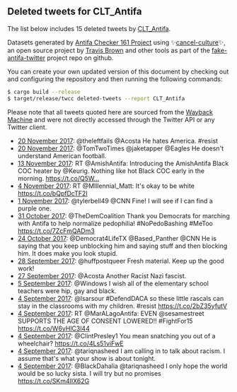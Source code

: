 ## Deleted tweets for CLT_Antifa

The list below includes 15 deleted tweets by
[CLT_Antifa](https://twitter.com/CLT_Antifa).



Datasets generated by [Antifa Checker 161 Project](https://twitter.com/antifacheck161) using ✨[cancel-culture](https://github.com/travisbrown/cancel-culture)✨, an open source project by 
[Travis Brown](https://twitter.com/travisbrown) and other tools as part of the 
[fake-antifa-twitter](https://github.com/antifacheck161/fake-antifa-twitter) project repo on github.

You can create your own updated version of this document by checking out and configuring the
repository and then running the following commands:

```bash
$ cargo build --release
$ target/release/twcc deleted-tweets --report CLT_Antifa
```

Please note that all tweets quoted here are sourced from the
[Wayback Machine](https://web.archive.org) and were not directly accessed through the Twitter API or
any Twitter client.

* [20 November 2017](https://web.archive.org/web/20171120165749/https://twitter.com/CLT_Antifa/status/932654224529330176): @theleftfails @Acosta He hates America. #resist <!--932654224529330176-->
* [20 November 2017](https://web.archive.org/web/20171120033841/https://twitter.com/CLT_Antifa/status/932453116057923585): @TomTwoTimes @jaketapper @Eagles He doesn't understand American football. <!--932453116057923585-->
* [13 November 2017](https://web.archive.org/web/20171113034547/https://twitter.com/CLT_Antifa/status/929918187738628097): RT @AmishAntifa: Introducing the AmishAntifa Black COC heater by @Keurig. Nothing like hot Black COC early in the morning. https://t.co/Q5W… <!--929918187738628097-->
* [ 4 November 2017](https://web.archive.org/web/20171104223858/https://twitter.com/CLT_Antifa/status/926941871896743936): RT @Mlllennial_Matt: It's okay to be white https://t.co/bQpfDcTF2I <!--926941871896743936-->
* [ 1 November 2017](https://web.archive.org/web/20171101191824/https://twitter.com/CLT_Antifa/status/925804234028847105): @tylerbell49 @CNN Fine! I will see if I can find a purple one. <!--925804234028847105-->
* [31 October 2017](https://web.archive.org/web/20171031125139/https://twitter.com/CLT_Antifa/status/925344517334749184): @TheDemCoalition Thank you Democrats for marching with Antifa to help normalize pedophilia! #NoPedoBashing #MeToo https://t.co/7ZcFmQADm3 <!--925344517334749184-->
* [24 October 2017](https://web.archive.org/web/20171024012159/https://twitter.com/CLT_Antifa/status/922634241992724481): @Democrat4LifeTX @Based_Panther @CNN He is saying that you keep unblocking him and saying stuff and then blocking him. It does make you look stupid. <!--922634241992724481-->
* [28 September 2017](https://web.archive.org/web/20170928133628/https://twitter.com/CLT_Antifa/status/913396996244983809): @huffpostqueer Fresh material. Keep up the good work! <!--913396996244983809-->
* [27 September 2017](https://web.archive.org/web/20170927014248/https://twitter.com/CLT_Antifa/status/912855008294707200): @Acosta Another Racist Nazi fascist. <!--912855008294707200-->
* [ 5 September 2017](https://web.archive.org/web/20170905044804/https://twitter.com/CLT_Antifa/status/904929099122184192): @Windows I wish all of the elementary school teachers were hip, gay and black. <!--904929099122184192-->
* [ 4 September 2017](https://web.archive.org/web/20170904225415/https://twitter.com/CLT_Antifa/status/904840058255048704): @lsarsour #DefendDACA so these little rascals can stay in the classrooms with my children. #resist https://t.co/2bZ35yfutV <!--904840058255048704-->
* [ 4 September 2017](https://web.archive.org/web/20170904223523/https://twitter.com/CLT_Antifa/status/904835310323986432): RT @MarALagoAntifa: EVEN @sesamestreet SUPPORTS THE AGE OF CONSENT LOWERED!! #FightFor15 https://t.co/W6yHlC3l44 <!--904835310323986432-->
* [ 4 September 2017](https://web.archive.org/web/20170904214658/https://twitter.com/CLT_Antifa/status/904823125870817282): @ClintPresley1 You mean snatching you out of a wheelchair? https://t.co/4Ls51viFwE <!--904823125870817282-->
* [ 4 September 2017](https://web.archive.org/web/20170904020421/https://twitter.com/CLT_Antifa/status/904525510637735936): @tariqnasheed I am calling in to talk about racism. I assume that's what your show is about tonight. <!--904525510637735936-->
* [ 4 September 2017](https://web.archive.org/web/20170904014417/https://twitter.com/CLT_Antifa/status/904520460678955008): @BlackDahalia @tariqnasheed I only hope the world would be so lucky sista. I will try but no promises https://t.co/SKm4lIX62G <!--904520460678955008-->
